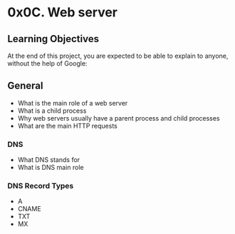 # 0x0C. Web server

## Learning Objectives

At the end of this project, you are expected to be able to explain to anyone, without the help of Google:

## General

* What is the main role of a web server
* What is a child process
* Why web servers usually have a parent process and child processes
* What are the main HTTP requests

### DNS

* What DNS stands for
* What is DNS main role

### DNS Record Types

* A
* CNAME
* TXT
* MX
